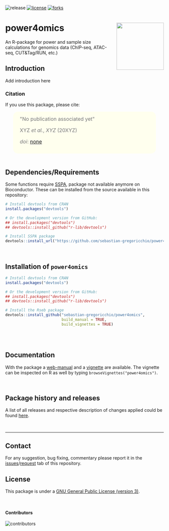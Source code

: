 ![release](https://img.shields.io/github/v/release/sebastian-gregoricchio/power4omics)
[![license](https://img.shields.io/badge/License-GPLv3-blue.svg)](https://sebastian-gregoricchio.github.io/power4omics/LICENSE.md/LICENSE)
[![forks](https://img.shields.io/github/forks/sebastian-gregoricchio/power4omics?style=social)](https://github.com/sebastian-gregoricchio/power4omics/fork)
<!-- ![update](https://badges.pufler.dev/updated/sebastian-gregoricchio/power4omics)
![visits](https://badges.pufler.dev/visits/sebastian-gregoricchio/power4omics) -->
<!---![downloads](https://img.shields.io/github/downloads/sebastian-gregoricchio/power4omics/total.svg)--->

# power4omics [<img src="https://sebastian-gregoricchio.github.io/power4omics/power4omics_logo.svg" align="right" height = 150/>](https://sebastian-gregoricchio.github.io/power4omics)
An R-package for power and sample size calculations for genomics data (ChIP-seq, ATAC-seq, CUT&amp;Tag/RUN, etc.)


## Introduction
Add introduction here



### Citation
If you use this package, please cite:

<div class="warning" style='padding:2.5%; background-color:#ffffee; color:#787878; margin-left:5%; margin-right:5%; border-radius:15px;'>
<span>
<font size="-0.5">

<div style="margin-left:2%; margin-right:2%; text-align: justify">
"No publication associated yet"

XYZ *et al.*, *XYZ* (20XYZ)

*doi*: [none](https://doi.org/none)
</div>
</font>

</span>
</div>


<br>


## Dependencies/Requirements
Some functions require [SSPA](https://www.bioconductor.org/packages/3.12/bioc/html/SSPA.html), package not available anymore on Bioconductor.
These can be installed from the source available in this repository:

```r
# Install devtools from CRAN
install.packages("devtools")

# Or the development version from GitHub:
## install.packages("devtools")
## devtools::install_github("r-lib/devtools")

# Install SSPA package
devtools::install_url("https://github.com/sebastian-gregoricchio/power4omics/resources/SSPA_2.30.0.tar.gz", type = "source")
```

<br />

## Installation of `power4omics`
```r
# Install devtools from CRAN
install.packages("devtools")

# Or the development version from GitHub:
## install.packages("devtools")
## devtools::install_github("r-lib/devtools")

# Install the Rseb package
devtools::install_github("sebastian-gregoricchio/power4omics",
                         build_manual = TRUE,
                         build_vignettes = TRUE)
```
<br />

<br />

## Documentation
With the package a [web-manual](https://sebastian-gregoricchio.github.io/power4omics/reference/index.html) and a [vignette](https://sebastian-gregoricchio.github.io/power4omics/doc/power4omics.overview.vignette.html) are available.
The vignette can be inspected on R as well by typing `browseVignettes("power4omics")`.

<br />

## Package history and releases
A list of all releases and respective description of changes applied could be found [here](https://sebastian-gregoricchio.github.io/power4omics/NEWS).

<br />

-----------------
## Contact
For any suggestion, bug fixing, commentary please report it in the [issues](https://github.com/sebastian-gregoricchio/power4omics/issues)/[request](https://github.com/sebastian-gregoricchio/power4omics/pulls) tab of this repository.

## License
This package is under a [GNU General Public License (version 3)](https://sebastian-gregoricchio.github.io/power4omics/LICENSE.md/LICENSE).

<br />

#### Contributors
![contributors](https://badges.pufler.dev/contributors/sebastian-gregoricchio/power4omics?size=50&padding=5&bots=true)
